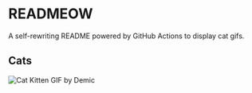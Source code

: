 # READMEOW

A self-rewriting README powered by GitHub Actions to display cat gifs.

## Cats

![Cat Kitten GIF by Demic](https://media2.giphy.com/media/3oriO0OEd9QIDdllqo/200.gif?cid=9acd02da148w53oe9nghmu2qraynw1ilh30u4h4n9zz6afrl&ep=v1_gifs_search&rid=200.gif&ct=g)
